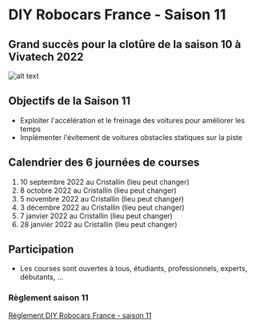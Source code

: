 DIY Robocars France - Saison 11
===

## Grand succès pour la clotûre de la saison 10 à Vivatech 2022
![alt text](https://roboracingleague.github.io/images/vivatech-2022-robocars-foule.jpg "Foule au Grand Prix Robocars Renault Digital - Vivatech 2022")  

## Objectifs de la Saison 11
* Exploiter l'accélération et le freinage des voitures pour améliorer les temps
* Implémenter l'évitement de voitures obstacles statiques sur la piste

## Calendrier des 6 journées de courses
1. 10 septembre 2022 au Cristallin (lieu peut changer)
2.  8 octobre   2022 au Cristallin (lieu peut changer)
3.  5 novembre  2022 au Cristallin (lieu peut changer)
4.  3 décembre  2022 au Cristallin (lieu peut changer)
5.  7 janvier   2022 au Cristallin (lieu peut changer)
6. 28 janvier   2022 au Cristallin (lieu peut changer)

## Participation
* Les courses sont ouvertes à tous, étudiants, professionnels, experts, débutants, ...

### Règlement saison 11 
[Règlement DIY Robocars France - saison 11](rules/robocars-season-11.md)

